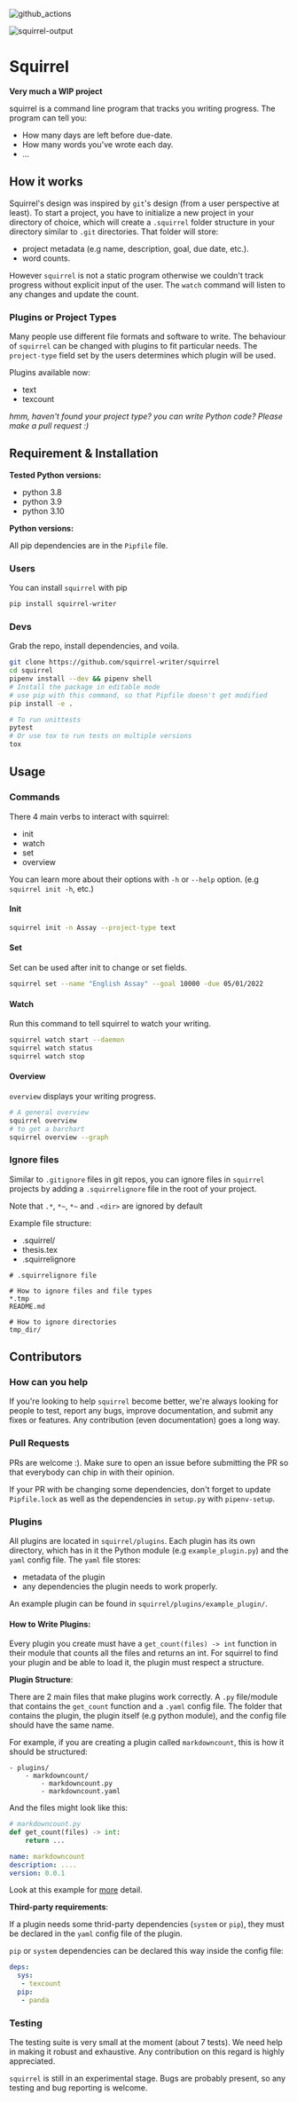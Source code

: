 ![github_actions](https://github.com/squirrel-writer/squirrel/actions/workflows/ci.yml/badge.svg)

![squirrel-output](squirrel-overview-output.png "output of overview command")

# Squirrel
**Very much a WIP project**

squirrel is a command line program that tracks you writing progress.
The program can tell you:
* How many days are left before due-date.
* How many words you've wrote each day.
* ...

## How it works
Squirrel's design was inspired by `git`'s design (from a user perspective at least). To start a project, you have to initialize a new project in your directory of choice, which will create a `.squirrel` folder structure in your directory similar to `.git` directories.
That folder will store:
* project metadata (e.g name, description, goal, due date, etc.).
* word counts.

However `squirrel` is not a static program otherwise we couldn't track progress without explicit input of the user.
The `watch` command will listen to any changes and update the count.

### Plugins or Project Types
Many people use different file formats and software to write.
The behaviour of `squirrel` can be changed with plugins to fit particular needs.
The `project-type` field set by the users determines which plugin will be used.

Plugins available now:
* text
* texcount

*hmm, haven't found your project type? you can write Python code? Please make a pull request :)*

## Requirement & Installation
**Tested Python versions:**
* python 3.8
* python 3.9
* python 3.10

**Python versions:**

All pip dependencies are in the `Pipfile` file.

### Users
You can install `squirrel` with pip
```sh
pip install squirrel-writer
```

### Devs
Grab the repo, install dependencies, and voila.
```sh
git clone https://github.com/squirrel-writer/squirrel
cd squirrel
pipenv install --dev && pipenv shell
# Install the package in editable mode
# use pip with this command, so that Pipfile doesn't get modified
pip install -e .

# To run unittests
pytest
# Or use tox to run tests on multiple versions
tox
```
## Usage
### Commands
There 4 main verbs to interact with squirrel:
* init
* watch
* set
* overview

You can learn more about their options with `-h` or `--help` option. (e.g `squirrel init -h`, etc.)
#### Init
```sh
squirrel init -n Assay --project-type text
```
#### Set
Set can be used after init to change or set fields.
```sh
squirrel set --name "English Assay" --goal 10000 -due 05/01/2022
```
#### Watch
Run this command to tell squirrel to watch your writing.
```sh
squirrel watch start --daemon
squirrel watch status
squirrel watch stop
```

#### Overview
`overview` displays your writing progress.
```sh
# A general overview
squirrel overview
# to get a barchart
squirrel overview --graph
```

### Ignore files
Similar to `.gitignore` files in git repos, you can ignore files in `squirrel` projects
by adding a `.squirrelignore` file in the root of your project.

Note that `.*`, `*~`, `*~` and `.<dir>` are ignored by default

Example file structure:
* .squirrel/
* thesis.tex
* .squirrelignore

```
# .squirrelignore file

# How to ignore files and file types
*.tmp
README.md

# How to ignore directories
tmp_dir/
```

## Contributors

### How can you help
If you're looking to help `squirrel` become better, we're always looking
for people to test, report any bugs, improve documentation,
and submit any fixes or features. 
Any contribution (even documentation) goes a long way.

### Pull Requests
PRs are welcome :). Make sure to open an issue before submitting the
PR so that everybody can chip in with their opinion.

If your PR with be changing some dependencies, don't forget to update `Pipfile.lock` as well as the dependencies in `setup.py` with `pipenv-setup`.

### Plugins
All plugins are located in `squirrel/plugins`. Each plugin has its own directory, which has in it the Python module (e.g `example_plugin.py`) and the `yaml` config file.
The `yaml` file stores:
* metadata of the plugin
* any dependencies the plugin needs to work properly.

An example plugin can be found in `squirrel/plugins/example_plugin/`.

#### How to Write Plugins:

Every plugin you create must have a `get_count(files) -> int` function in their module that counts all the files and returns an int.
For squirrel to find your plugin and be able to load it, the plugin must respect a structure.

**Plugin Structure**:

There are 2 main files that make plugins work correctly. A `.py` file/module that contains the `get_count` function and a `.yaml` config file.
The folder that contains the plugin, the plugin itself (e.g python module), and the config file should have the same name.

For example, if you are creating a plugin called `markdowncount`, this is how it should be structured:

	- plugins/
		- markdowncount/
			- markdowncount.py
			- markdowncount.yaml

And the files might look like this:
```Python
# markdowncount.py
def get_count(files) -> int:
	return ...
```
```yaml
name: markdowncount
description: ....
version: 0.0.1
```
Look at this example for [more](https://github.com/squirrel-writer/squirrel/blob/plugin/squirrel/plugins/example_plugin/example_plugin.yaml) detail.


**Third-party requirements**:

If a plugin needs some thrid-party dependencies (`system` or `pip`), they must be declared in the `yaml` config file of the plugin.

`pip` or `system` dependencies can be declared this way inside the config file:
```yaml
deps:
  sys:
   - texcount
  pip:
   - panda
```

### Testing
The testing suite is very small at the moment (about 7 tests). 
We need help in making it robust and exhaustive. Any contribution on this regard is highly appreciated.

`squirrel` is still in an experimental stage. Bugs are probably present, so any testing and bug reporting is welcome.


